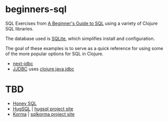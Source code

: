 # beginners-sql
SQL Exercises from [A Beginner's Guide to SQL](https://www.sohamkamani.com/blog/2016/07/07/a-beginners-guide-to-sql/) using a variety of Clojure SQL libraries.

The database used is [SQLite](https://sqlite.org/index.html), which simplifies install and configuration.

The goal of these examples is to serve as a quick reference for using some of the more popular options for SQL in Clojure.

* [next-jdbc](https://github.com/seancorfield/next-jdbc)
* [JJDBC](https://github.com/mchampine/beginners-sql/tree/master/jjdbc) uses [clojure.java.jdbc](https://github.com/clojure/java.jdbc)

# TBD
* [Honey SQL](https://github.com/seancorfield/honeysql)
* [HugSQL](https://github.com/layerware/hugsql) | [hugsql project site](https://www.hugsql.org/)
* [Korma](https://github.com/korma/Korma) | [sqlkorma project site](https://sqlkorma.com)
